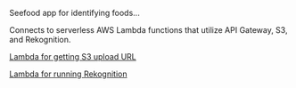 Seefood app for identifying foods...

Connects to serverless AWS Lambda functions that utilize API Gateway, S3, and Rekognition.

[Lambda for getting S3 upload URL](https://github.com/bfojas/get-signed-url)

[Lambda for running Rekognition](https://github.com/bfojas/not-hot-dog-lambda)
